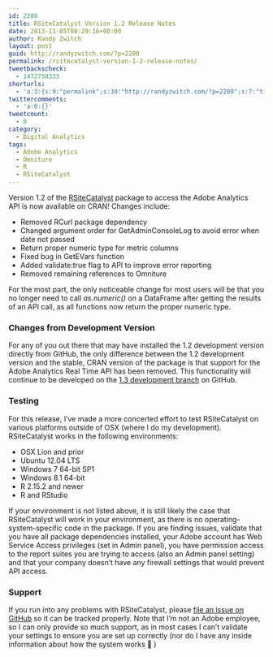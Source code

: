 ```yaml
---
id: 2280
title: RSiteCatalyst Version 1.2 Release Notes
date: 2013-11-05T08:29:16+00:00
author: Randy Zwitch
layout: post
guid: http://randyzwitch.com/?p=2280
permalink: /rsitecatalyst-version-1-2-release-notes/
tweetbackscheck:
  - 1472750333
shorturls:
  - 'a:3:{s:9:"permalink";s:30:"http://randyzwitch.com/?p=2280";s:7:"tinyurl";s:26:"http://tinyurl.com/mcfton7";s:4:"isgd";s:19:"http://is.gd/YeFp9h";}'
twittercomments:
  - 'a:0:{}'
tweetcount:
  - 0
category:
  - Digital Analytics
tags:
  - Adobe Analytics
  - Omniture
  - R
  - RSiteCatalyst
---
```

Version 1.2 of the <a title="RSiteCatalyst CRAN" href="http://cran.r-project.org/web/packages/RSiteCatalyst/index.html" target="_blank">RSiteCatalyst</a> package to access the Adobe Analytics API is now available on CRAN! Changes include:

  * Removed RCurl package dependency
  * Changed argument order for GetAdminConsoleLog to avoid error when date not passed
  * Return proper numeric type for metric columns
  * Fixed bug in GetEVars function
  * Added validate:true flag to API to improve error reporting
  * Removed remaining references to Omniture

For the most part, the only noticeable change for most users will be that you no longer need to call _as.numeric()_ on a DataFrame after getting the results of an API call, as all functions now return the proper numeric type.

### Changes from Development Version

For any of you out there that may have installed the 1.2 development version directly from GitHub, the only difference between the 1.2 development version and the stable, CRAN version of the package is that support for the Adobe Analytics Real Time API has been removed. This functionality will continue to be developed on the <a title="RSiteCatalyst version 1.3" href="https://github.com/randyzwitch/RSiteCatalyst/tree/version_1_3" target="_blank">1.3 development branch</a> on GitHub.





### Testing

For this release, I&#8217;ve made a more concerted effort to test RSiteCatalyst on various platforms outside of OSX (where I do my development). RSiteCatalyst works in the following environments:

  * OSX Lion and prior
  * Ubuntu 12.04 LTS
  * Windows 7 64-bit SP1
  * Windows 8.1 64-bit
  * R 2.15.2 and newer
  * R and RStudio

If your environment is not listed above, it is still likely the case that RSiteCatalyst will work in your environment, as there is no operating-system-specific code in the package. If you are finding issues, validate that you have all package dependencies installed, your Adobe account has Web Service Access privileges (set in Admin panel), you have permission access to the report suites you are trying to access (also an Admin panel setting) and that your company doesn&#8217;t have any firewall settings that would prevent API access.

### Support

If you run into any problems with RSiteCatalyst, please <a title="RSiteCatalyst GitHub issues" href="https://github.com/randyzwitch/RSiteCatalyst/issues" target="_blank">file an issue on GitHub</a> so it can be tracked properly. Note that I&#8217;m not an Adobe employee, so I can only provide so much support, as in most cases I can&#8217;t validate your settings to ensure you are set up correctly (nor do I have any inside information about how the system works 🙂 )

&nbsp;
